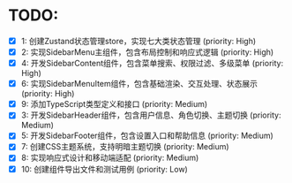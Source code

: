 # TODO:

- [x] 1: 创建Zustand状态管理store，实现七大类状态管理 (priority: High)
- [x] 2: 实现SidebarMenu主组件，包含布局控制和响应式逻辑 (priority: High)
- [x] 4: 开发SidebarContent组件，包含菜单搜索、权限过滤、多级菜单 (priority: High)
- [x] 6: 实现SidebarMenuItem组件，包含基础渲染、交互处理、状态展示 (priority: High)
- [x] 9: 添加TypeScript类型定义和接口 (priority: Medium)
- [x] 3: 开发SidebarHeader组件，包含用户信息、角色切换、主题切换 (priority: Medium)
- [x] 5: 开发SidebarFooter组件，包含设置入口和帮助信息 (priority: Medium)
- [x] 7: 创建CSS主题系统，支持明暗主题切换 (priority: Medium)
- [x] 8: 实现响应式设计和移动端适配 (priority: Medium)
- [x] 10: 创建组件导出文件和测试用例 (priority: Low)
